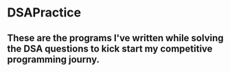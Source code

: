 # DSAPractice

## These are the programs I've written while solving the DSA questions to kick start my competitive programming journy.
